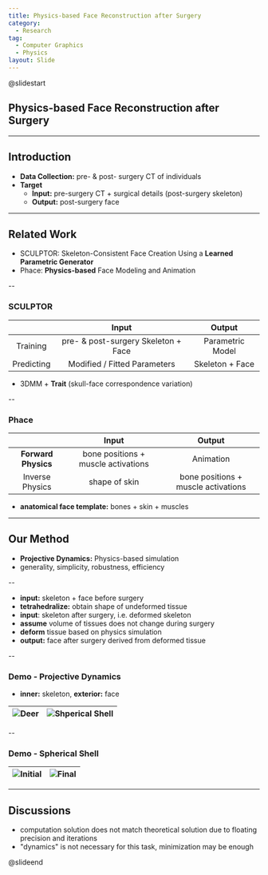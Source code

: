 ```yaml
---
title: Physics-based Face Reconstruction after Surgery
category:
  - Research
tag:
  - Computer Graphics
  - Physics
layout: Slide
---
```


@slidestart

## Physics-based Face Reconstruction after Surgery

---

## Introduction

- **Data Collection:** pre- & post- surgery CT of individuals
- **Target**
  - **Input:** pre-surgery CT + surgical details (post-surgery skeleton)
  - **Output:** post-surgery face

---

## Related Work

- SCULPTOR: Skeleton-Consistent Face Creation Using a **Learned Parametric Generator**
- Phace: **Physics-based** Face Modeling and Animation

--

### SCULPTOR

|            |                Input                |      Output      |
| :--------: | :---------------------------------: | :--------------: |
|  Training  | pre- & post-surgery Skeleton + Face | Parametric Model |
| Predicting |    Modified / Fitted Parameters     | Skeleton + Face  |

- 3DMM + **Trait** (skull-face correspondence variation)

--

### Phace

|                     |                Input                |               Output                |
| :-----------------: | :---------------------------------: | :---------------------------------: |
| **Forward Physics** | bone positions + muscle activations |              Animation              |
|   Inverse Physics   |            shape of skin            | bone positions + muscle activations |

- **anatomical face template:** bones + skin + muscles

---

## Our Method

- **Projective Dynamics:** Physics-based simulation
- generality, simplicity, robustness, efficiency

--

- **input:** skeleton + face before surgery
- **tetrahedralize:** obtain shape of undeformed tissue
- **input**: skeleton after surgery, i.e. deformed skeleton
- **assume** volume of tissues does not change during surgery
- **deform** tissue based on physics simulation
- **output:** face after surgery derived from deformed tissue

--

### Demo - Projective Dynamics

- **inner:** skeleton, **exterior:** face

| <img  alt="Deer" src="https://cdn.liblaf.me/img/2023/05/29/2023-05-29T221611.gif" style="max-height: 400px"/> | <img alt="Shperical Shell" src="https://cdn.liblaf.me/img/2023/05/29/2023-05-29T221651.gif" style="max-height: 400px" /> |
| :-----------------------------------------------------------------------------------------------------------: | :----------------------------------------------------------------------------------------------------------------------: |

--

### Demo - Spherical Shell

| ![Initial](https://cdn.liblaf.me/img/2023/05/29/2023-05-29T221704.png) | ![Final](https://cdn.liblaf.me/img/2023/05/29/2023-05-29T221715.png) |
| :--------------------------------------------------------------------: | :------------------------------------------------------------------: |

---

## Discussions

- computation solution does not match theoretical solution due to floating precision and iterations
- "dynamics" is not necessary for this task, minimization may be enough

@slideend
